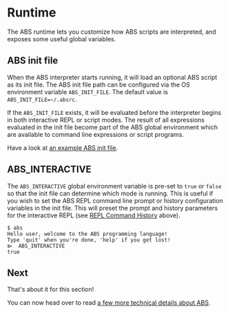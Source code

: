 # Runtime

The ABS runtime lets you customize how ABS scripts are interpreted,
and exposes some useful global variables.

## ABS init file

When the ABS interpreter starts running, it will load an optional
ABS script as its init file. The ABS init file path can be 
configured via the OS environment variable `ABS_INIT_FILE`. The
default value is `ABS_INIT_FILE=~/.absrc`.

If the `ABS_INIT_FILE` exists, it will be evaluated before the
interpreter begins in both interactive REPL or script modes.
The result of all expressions evaluated in the init file become
part of the ABS global environment which are available to command
line expressions or script programs.

Have a look at [an example ABS init file](https://github.com/abs-lang/abs/tree/master/examples/absrc.abs).

## ABS_INTERACTIVE

The `ABS_INTERACTIVE` global environment variable
is pre-set to `true` or `false` so that the init file can determine
which mode is running. This is useful if you wish to set the ABS REPL
command line prompt or history configuration variables in the init file.
This will preset the prompt and history parameters for the interactive
REPL (see [REPL Command History](/misc/configuring-the-repl#REPL_Command_History) above).

```
$ abs
Hello user, welcome to the ABS programming language!
Type 'quit' when you're done, 'help' if you get lost!
⧐  ABS_INTERACTIVE
true
```

## Next

That's about it for this section!

You can now head over to read [a few more technical details about ABS](/misc/technical-details).